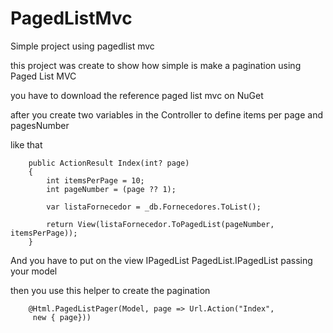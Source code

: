 # PagedListMvc
Simple project using pagedlist mvc

this project was create to show how simple is make a pagination using Paged List MVC

you have to download the reference paged list mvc on NuGet

after you create two variables in the Controller to define items per page and pagesNumber

like that

        public ActionResult Index(int? page)
        {
            int itemsPerPage = 10;
            int pageNumber = (page ?? 1);

            var listaFornecedor = _db.Fornecedores.ToList();

            return View(listaFornecedor.ToPagedList(pageNumber, itemsPerPage));
        }
        
And you have to put on the view IPagedList 
       PagedList.IPagedList<MyModel> 
passing your model

then you use this helper to create the pagination 

        @Html.PagedListPager(Model, page => Url.Action("Index",
         new { page}))
